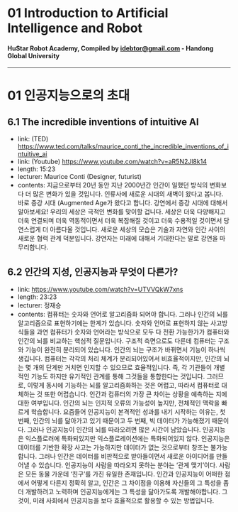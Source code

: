 
# 01 Introduction to Artificial Intelligence and Robot
#### HuStar Robot Academy, Compiled by idebtor@gmail.com - Handong Global University
-------------------------------
# 01 인공지능으로의 초대

## 6.1 The incredible inventions of intuitive AI
- link: (TED) https://www.ted.com/talks/maurice_conti_the_incredible_inventions_of_intuitive_ai
- link: (Youtube) https://www.youtube.com/watch?v=aR5N2Jl8k14
- length: 15:23
- lecturer: Maurice Conti (Designer, futurist)
- contents: 지금으로부터 20년 동안 지난 2000년간 인간이 일했던 방식의 변화보다 더 많은 변화가 있을 것입니다. 인류사에 새로운 시대의 새벽이 왔다고 봅니다. 바로 증강 시대 (Augmented Age가 왔다고 합니다. 강연에서 증강 시대에 대해서 알아보세요! 우리의 세상은 극적인 변화를 맞이할 겁니다. 세상은 더욱 다양해지고 더욱 연결되며 더욱 역동적이면서 더욱 복잡해질 것이고 더욱 수용적일 것이면서 당연스럽게 더 아름다울 것입니다. 새로운 세상의 모습은 기술과 자연와 인간 사이의 새로운 협력 관계 덕분입니다. 강연자는 미래에 대해서 기대한다는 말로 강연을 마무리합니다.

## 6.2 인간의 지성, 인공지능과 무엇이 다른가?
- link: https://www.youtube.com/watch?v=UTVVQkW7xns
- length: 23:23
- lecturer: 정재승
- contents: 컴퓨터는 숫자와 언어로 알고리즘화 되어야 합니다. 그러나 인간의 뇌를 알고리즘으로 표현하기에는 한계가 있습니다. 숫자와 언어로 표현하지 않는 사고방식들을 과연 컴퓨터가 숫자와 언어라는 방식으로 모두 다 전환 가능한가가 컴퓨터와 인간의 뇌를 비교하는 핵심적 질문입니다. 구조적 측면으로도 다른데 컴퓨터는 구조와 기능이 완전히 분리되어 있습니다. 인간의 뇌는 구조가 바뀌면서 기능이 하나씩 생깁니다. 컴퓨터는 각각의 처리 체계가 분리되어있어서 비효율적이지만, 인간의 뇌는 몇 개의 단계만 거치면 인지할 수 있으므로 효율적입니다. 즉, 각 기관들이 개별적인 기능도 하지만 유기적인 관계를 통해 그것들을 통합한다는 것입니다. 그러므로, 이렇게 동시에 기능하는 뇌를 알고리즘화하는 것은 어렵고, 따라서 컴퓨터로 대체하는 것 또한 어렵습니다. 인간과 컴퓨터의 가장 큰 차이는 상황을 예측하는 지에 대한 여부입니다. 인간의 뇌는 인지적 오류의 가능성이 높지만, 전체적인 맥락을 빠르게 학습합니다. 요즘들어 인공지능이 본격적인 성과를 내기 시작하는 이유는, 첫 번째, 인간의 뇌를 닮아가고 있기 때문이고 두 번째, 빅 데이터가 가능해졌기 때문이다. 그러나 인공지능이 인간의 뇌를 따라오려면 많은 시간이 남았습니다. 인공지능은 익스플로러에 특화되있지만 익스플로레이션에는 특화되어있지 않다. 인공지능은 데이터를 기반한 확장 사고는 가능하지만 데이터가 없는 것으로부터 창조는 불가능합니다. 그러나 인간은 데이터를 비판적으로 받아들이면서 새로운 아이디어를 만들어낼 수 있습니다. 인공지능이 사람을 따라오지 못하는 분야는 ‘관계 맺기’이다. 사람은 모든 동물 가운데 ‘친구’를 가진 유일한 존재입니다. 인간과 인공지능이 어떠한 점에서 어떻게 다른지 정확히 알고, 인간은 그 차이점을 이용해 자신들의 그 특성을 좀 더 개발하려고 노력하며 인공지능에게는 그 특성을 닮아가도록 개발해야합니다. 그것이, 미래 사회에서 인공지능을 보다 효율적으로 활용할 수 있는 방법입니다.
